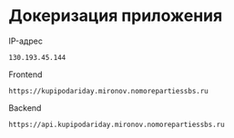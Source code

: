 # Докеризация приложения

IP-адрес

    130.193.45.144

Frontend

    https://kupipodariday.mironov.nomorepartiessbs.ru

Backend

    https://api.kupipodariday.mironov.nomorepartiessbs.ru
